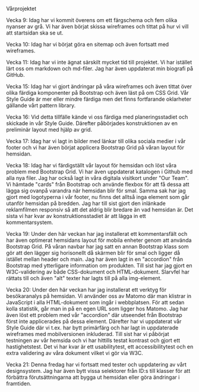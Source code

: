 Vårprojektet

Vecka 9:
Idag har vi kommit överens om ett färgschema och fem olika nyanser av grå. Vi har även börjat skissa wireframes och tittat på hur vi vill att startsidan ska se ut.

Vecka 10:
Idag har vi börjat göra en sitemap och även fortsatt med wireframes.

Vecka 11: 
Idag har vi inte ägnat särskilt mycket tid till projektet. Vi har istället lärt oss om markdown och md-filer. Jag har även uppdaterat min biografi på GitHub.

Vecka 15:
Idag har vi gjort ändringar på våra wireframes och även tittat över olika färdiga komponenter på Bootstrap och även läst på om CSS Grid. Vår Style Guide är mer eller mindre färdiga men det finns fortfarande oklarheter gällande vårt pattern library. 

Vecka 16: 
Vid detta tillfälle kände vi oss färdiga med planeringsstadiet och skickade in vår Style Guide. Därefter påbörjades konstruktionen av en preliminär layout med hjälp av grid.

Vecka 17:
Idag har vi lagt in bilder med länkar till olika sociala medier i vår footer och vi har även börjat applicera Bootstrap Grid på våran layout för hemsidan.

Vecka 18:
Idag har vi färdigställt vår layout för hemsidan och löst våra problem med Bootstrap Grid. Vi har även uppdaterat katalogen i Github
med alla nya filer. Jag har också lagt in våra digitala visitkort under "Our Team". Vi hämtade "cards" från Bootstrap och använde flexbox för att få dessa att lägga sig ovanpå varandra
när hemsidan blir för smal. Samma sak har jag gjort med logotyperna i vår footer, nu finns det alltså inga element som går utanför hemsidan på bredden.
Jag har till sist gjort den inlänkade reklamfilmen responsiv så att det aldrig blir bredare än vad hemsidan är. Det sista vi har kvar av konstruktionsstadiet är att 
lägga in ett kommentarsystem.

Vecka 19: 
Under den här veckan har jag installerat ett kommentarsfält och har även optimerat hemsidans layout för mobila enheter genom att använda Bootstrap Grid. På våran navbar har jag satt en annan Bootstrap
klass som gör att den lägger sig horisonellt då skärmen blir för smal och ligger då istället mellan header och main. Jag har även lagt in en "accordion" från Bootstrap med ytterligare information om produkten. Till sist har
jag gjort en W3C-validering av både CSS-dokument och HTML-dokument. Slarvfel har rättats till och även "alt" texter har lagts till på alla img-element.

Vecka 20: 
Under den här veckan har jag installerat ett verktyg för besökaranalys på hemsidan. Vi använder oss av Matomo där man klistrar in JavaScript i alla HTML-dokument som ingår i webbplatsen. För att sedan kolla statistik, går man in på en
egen URL som ligger hos Matomo. Jag har även löst ett problem med vår "accordion" där utseendet från Bootstrap först inte applicerades på dessa element. Därefter har vi uppdaterat vår Style Guide där vi t.ex. har bytt primärfärg och har lagt
in uppdaterade wireframes med mobilversionen inkluderad. Till sist har vi påbörjat testningen av vår hemsida och vi har hittills testat kontrast och gjort ett hastighetstest. Det vi har kvar är ett usabilitytest, ett accessibilitytest och en extra validering av våra dokument vilket vi gör via W3C.

Vecka 21: 
Denna fredag har vi fortsatt med tester och uppdatering av vårt designsystem. Jag har även bytt vissa selektorer från ID:s till klasser för att förbättra förutsättningarna att bygga ut hemsidan eller göra ändringar i framtiden.
